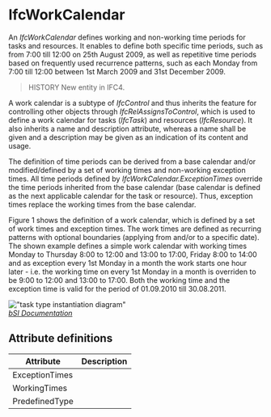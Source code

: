 IfcWorkCalendar
===============
An _IfcWorkCalendar_ defines working and non-working time periods for tasks
and resources. It enables to define both specific time periods, such as from
7:00 till 12:00 on 25th August 2009, as well as repetitive time periods based
on frequently used recurrence patterns, such as each Monday from 7:00 till
12:00 between 1st March 2009 and 31st December 2009.  
  
> HISTORY  New entity in IFC4.  
  
A work calendar is a subtype of _IfcControl_ and thus inherits the feature for
controlling other objects through _IfcRelAssignsToControl_, which is used to
define a work calendar for tasks (_IfcTask_) and resources (_IfcResource_). It
also inherits a name and description attribute, whereas a name shall be given
and a description may be given as an indication of its content and usage.  
  
The definition of time periods can be derived from a base calendar and/or
modified/defined by a set of working times and non-working exception times.
All time periods defined by _IfcWorkCalendar.ExceptionTimes_ override the time
periods inherited from the base calendar (base calendar is defined as the next
applicable calendar for the task or resource). Thus, exception times replace
the working times from the base calendar.  
  
Figure 1 shows the definition of a work calendar, which is defined by a set of
work times and exception times. The work times are defined as recurring
patterns with optional boundaries (applying from and/or to a specific date).
The shown example defines a simple work calendar with working times Monday to
Thursday 8:00 to 12:00 and 13:00 to 17:00, Friday 8:00 to 14:00 and as
exception every 1st Monday in a month the work starts one hour later - i.e.
the working time on every 1st Monday in a month is overriden to be 9:00 to
12:00 and 13:00 to 17:00. Both the working time and the exception time is
valid for the period of 01.09.2010 till 30.08.2011.  
  
!["task type instantiation
diagram"](../figures/ifcworkcalendar_instantiation_diagram.png "Figure 1 --
Work calendar instantiation")  
[ _bSI
Documentation_](https://standards.buildingsmart.org/IFC/DEV/IFC4_2/FINAL/HTML/schema/ifcprocessextension/lexical/ifcworkcalendar.htm)


Attribute definitions
---------------------
| Attribute      | Description   |
|----------------|---------------|
| ExceptionTimes |               |
| WorkingTimes   |               |
| PredefinedType |               |

